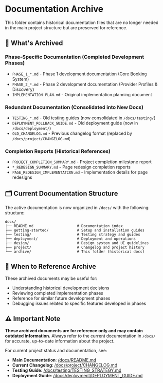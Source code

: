 # Documentation Archive

This folder contains historical documentation files that are no longer needed in the main project structure but are preserved for reference.

## 📁 What's Archived

### Phase-Specific Documentation (Completed Development Phases)
- `PHASE_1_*.md` - Phase 1 development documentation (Core Booking System)
- `PHASE_2_*.md` - Phase 2 development documentation (Provider Profiles & Discovery)
- `IMPLEMENTATION_PLAN.md` - Original implementation planning document

### Redundant Documentation (Consolidated into New Docs)
- `TESTING_*.md` - Old testing guides (now consolidated in `/docs/testing/`)
- `DEPLOYMENT_ROLLBACK_GUIDE.md` - Old deployment guide (now in `/docs/deployment/`)
- `OLD_CHANGELOG.md` - Previous changelog format (replaced by `/docs/project/CHANGELOG.md`)

### Completion Reports (Historical References)
- `PROJECT_COMPLETION_SUMMARY.md` - Project completion milestone report
- `*_REDESIGN_SUMMARY.md` - Page redesign completion reports
- `PAGE_REDESIGN_IMPLEMENTATION.md` - Implementation details for page redesigns

## 🗂️ Current Documentation Structure

The active documentation is now organized in `/docs/` with the following structure:

```
docs/
├── README.md                    # Documentation index
├── getting-started/             # Setup and installation guides
├── testing/                     # Testing strategy and guides
├── deployment/                  # Deployment and operations
├── design/                      # Design system and UI guidelines
├── project/                     # Changelog and project history
└── archive/                     # This folder (historical docs)
```

## 🔄 When to Reference Archive

These archived documents may be useful for:
- Understanding historical development decisions
- Reviewing completed implementation phases
- Reference for similar future development phases
- Debugging issues related to specific features developed in phases

## ⚠️ Important Note

**These archived documents are for reference only and may contain outdated information.** Always refer to the current documentation in `/docs/` for accurate, up-to-date information about the project.

For current project status and documentation, see:
- **Main Documentation**: [/docs/README.md](../README.md)
- **Current Changelog**: [/docs/project/CHANGELOG.md](../project/CHANGELOG.md)
- **Testing Guide**: [/docs/testing/TESTING_STRATEGY.md](../testing/TESTING_STRATEGY.md)
- **Deployment Guide**: [/docs/deployment/DEPLOYMENT_GUIDE.md](../deployment/DEPLOYMENT_GUIDE.md)